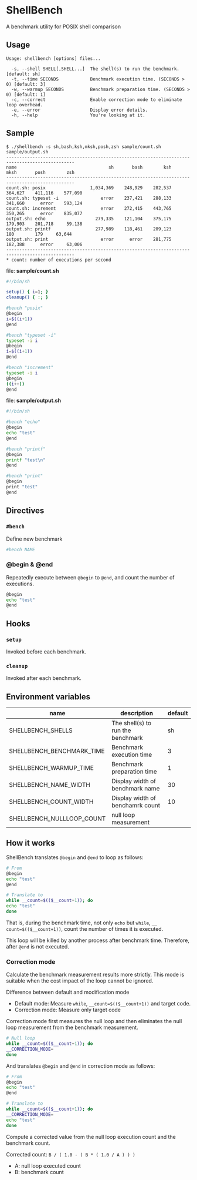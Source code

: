 # ShellBench

A benchmark utility for POSIX shell comparison

## Usage

```console
Usage: shellbench [options] files...

  -s, --shell SHELL[,SHELL...]  The shell(s) to run the benchmark. [default: sh]
  -t, --time SECONDS            Benchmark execution time. (SECONDS > 0) [default: 3]
  -w, --warmup SECONDS          Benchmark preparation time. (SECONDS > 0) [default: 1]
  -c, --correct                 Enable correction mode to eliminate loop overhead.
  -e, --error                   Display error details.
  -h, --help                    You're looking at it.
```

## Sample

```console
$ ./shellbench -s sh,bash,ksh,mksh,posh,zsh sample/count.sh sample/output.sh
------------------------------------------------------------------------------------------------
name                                   sh       bash        ksh       mksh       posh        zsh
------------------------------------------------------------------------------------------------
count.sh: posix                 1,034,369    248,929    282,537    364,627    411,116    577,090
count.sh: typeset -i                error    237,421    288,133    341,660      error    593,124
count.sh: increment                 error    272,415    443,765    350,265      error    835,077
output.sh: echo                   279,335    121,104    375,175    179,903    201,718     59,138
output.sh: printf                 277,989    118,461    209,123        180        179     63,644
output.sh: print                    error      error    281,775    182,388      error     63,006
------------------------------------------------------------------------------------------------
* count: number of executions per second
```

file: **sample/count.sh**

```sh
#!/bin/sh

setup() { i=1; }
cleanup() { :; }

#bench "posix"
@begin
i=$((i+1))
@end

#bench "typeset -i"
typeset -i i
@begin
i=$((i+1))
@end

#bench "increment"
typeset -i i
@begin
((i++))
@end
```

file: **sample/output.sh**

```sh
#!/bin/sh

#bench "echo"
@begin
echo "test"
@end

#bench "printf"
@begin
printf "test\n"
@end

#bench "print"
@begin
print "test"
@end
```

## Directives

### `#bench`

Define new benchmark

```sh
#bench NAME
```

### @begin & @end

Repeatedly execute between `@begin` to `@end`, and count the number of executions.

```sh
@begin
echo "test"
@end
```

## Hooks

### `setup`

Invoked before each benchmark.

### `cleanup`

Invoked after each benchmark.

## Environment variables

| name                      | description                       | default |
| ------------------------- | --------------------------------- | ------- |
| SHELLBENCH_SHELLS         | The shell(s) to run the benchmark | sh      |
| SHELLBENCH_BENCHMARK_TIME | Benchmark execution time          | 3       |
| SHELLBENCH_WARMUP_TIME    | Benchmark preparation time        | 1       |
| SHELLBENCH_NAME_WIDTH     | Display width of benchmark name   | 30      |
| SHELLBENCH_COUNT_WIDTH    | Display width of benchamrk count  | 10      |
| SHELLBENCH_NULLLOOP_COUNT | null loop measurement             |         |

## How it works

ShellBench translates `@begin` and `@end` to loop as follows:

```sh
# From
@begin
echo "test"
@end

# Translate to
while __count=$(($__count+1)); do
echo "test"
done
```

That is, during the benchmark time, not only `echo` but `while`, `__ count=$(($__count+1))`, count the number of times it is executed.

This loop will be killed by another process after benchmark time. Therefore, after `@end` is not executed.

### Correction mode

Calculate the benchmark measurement results more strictly.
This mode is suitable when the cost impact of the loop cannot be ignored.

Difference between default and modification mode

- Default mode: Measure `while`, `__count=$(($__count+1))` and target code.
- Correction mode: Measure only target code

Correction mode first measures the null loop and then eliminates
the null loop measurement from the benchmark measurement.

```sh
# Null loop
while __count=$(($__count+1)); do
__CORRECTION_MODE=
done
```

And translates `@begin` and `@end` in correction mode as follows:

```sh
# From
@begin
echo "test"
@end

# Translate to
while __count=$(($__count+1)); do
__CORRECTION_MODE=
echo "test"
done
```

Compute a corrected value from the null loop execution count and the benchmark count.

Corrected count: `B / ( 1.0 - ( B * ( 1.0 / A ) ) )`

- A: null loop executed count
- B: benchmark count
